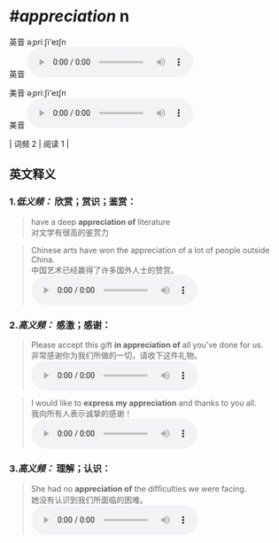 # ***\#appreciation*** n
英音 əˌpriːʃi'eɪʃn  
英音
<audio src="./media/appreciation-B.aac" controls="controls"></audio>

美音 əˌpriːʃi'eɪʃn  
美音
<audio src="./media/appreciation.aac" controls="controls"></audio>



| 词频 2 | 阅读 1 |  

英文释义
---
### 1.*低义频：* **欣赏；赏识；鉴赏：**  

 > have a deep **appreciation of** literature  
 > 对文学有很高的鉴赏力    

 > Chinese arts have won the appreciation of a lot of people outside China.   
 > 中国艺术已经赢得了许多国外人士的赞赏。    
<audio src="./media/appreciation50.aac" controls="controls"></audio>

### 2.*高义频：* **感激；感谢：**  

 > Please accept this gift **in appreciation of** all you’ve done for us.  
 > 非常感谢你为我们所做的一切，请收下这件礼物。    
<audio src="./media/1-appreciation.aac" controls="controls"></audio>

 > I would like to **express my appreciation** and thanks to you all.  
 > 我向所有人表示诚挚的感谢！    
<audio src="./media/2-appreciation.aac" controls="controls"></audio>

### 3.*高义频：* **理解；认识：**  

 > She had no **appreciation of** the difﬁculties we were facing.  
 > 她没有认识到我们所面临的困难。    
<audio src="./media/appreciation-101_AAC.aac" controls="controls"></audio>


